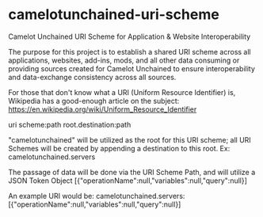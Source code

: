 # camelotunchained-uri-scheme
Camelot Unchained URI Scheme for Application &amp; Website Interoperability

The purpose for this project is to establish a shared URI scheme across all applications, websites, add-ins, mods, and all other data consuming or providing sources created for Camelot Unchained to ensure interoperability and data-exchange consistency across all sources.

For those that don't know what a URI (Uniform Resource Identifier) is, Wikipedia has a good-enough article on the subject: https://en.wikipedia.org/wiki/Uniform_Resource_Identifier

uri scheme:path
root.destination:path

"camelotunchained" will be utilized as the root for this URI scheme; all URI Schemes will be created by appending a destination to this root.  Ex: camelotunchained.servers

The passage of data will be done via the URI Scheme Path, and will utilize a JSON Token Object [{"operationName":null,"variables":null,"query":null}]

An example URI would be:  camelotunchained.servers:[{"operationName":null,"variables":null,"query":null}]

